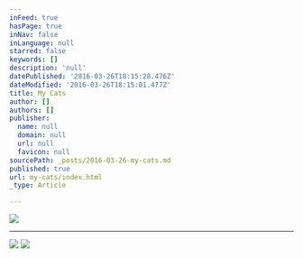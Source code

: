 ```yaml
---
inFeed: true
hasPage: true
inNav: false
inLanguage: null
starred: false
keywords: []
description: 'null'
datePublished: '2016-03-26T18:15:28.476Z'
dateModified: '2016-03-26T18:15:01.477Z'
title: My Cats
author: []
authors: []
publisher:
  name: null
  domain: null
  url: null
  favicon: null
sourcePath: _posts/2016-03-26-my-cats.md
published: true
url: my-cats/index.html
_type: Article

---
```

![](https://the-grid-user-content.s3-us-west-2.amazonaws.com/5be79803-4550-45a1-bde9-dcbc38e535f4.jpg)

****

![](https://s3-us-west-2.amazonaws.com/the-grid-img/p/c19568b9d6334f6f77dd2da4e0688d68d77a0495.jpg)
![](https://the-grid-user-content.s3-us-west-2.amazonaws.com/754057e4-ac28-4e02-baec-f2d23ac1b2a9.jpg)